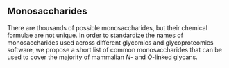 Monosaccharides
---------------

There are thousands of possible monosaccharides, but their chemical formulae are not unique. In order
to standardize the names of monosaccharides used across different glycomics and glycoproteomics software,
we propose a short list of common monosaccharides that can be used to cover the majority of mammalian *N*-
and *O*-linked glycans.